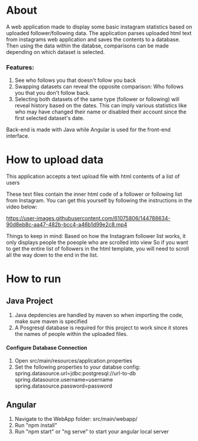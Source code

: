# About
A web application made to display some basic instagram statistics based on uploaded follower/following data.
The application parses uploaded html text from instagrams web application and saves the contents to a database.
Then using the data within the databse, comparisons can be made depending on which dataset is selected.

### Features:
1. See who follows you that doesn't follow you back
2. Swapping datasets can reveal the opposite comparison: Who follows you that you don't follow back.
3. Selecting both datasets of the same type (follower or following) will reveal history based on the dates. This can imply various statistics like who may have changed their name or disabled their account since the first selected dataset's date.

Back-end is made with Java while Angular is used for the front-end interface.

# How to upload data

This application accepts a text upload file with html contents of a list of users

These text files contain the inner html code of a follower or following list from Instagram.
You can get this yourself by following the instructions in the video below:

https://user-images.githubusercontent.com/61075806/144788634-90d8eb8c-aa47-482b-bcc4-a46b1d99e2c8.mp4

Things to keep in mind:
Based on how the Instagram follower list works, it only displays people the poeople who are scrolled into view
So if you want to get the entire list of followers in the html template, you will need to scroll all the way down to the end in the list.

# How to run
## Java Project
1. Java depdencies are handled by maven so when importing the code, make sure maven is specified
2. A Posgresql database is required for this project to work since it stores the names of people within the uploaded files.

#### Configure Database Connection
1. Open src/main/resources/application.properties
2. Set the following properties to your databse config:
spring.datasource.url=jdbc:postgresql://url-to-db
spring.datasource.username=username
spring.datasource.password=password

## Angular
1. Navigate to the WebApp folder: src/main/webapp/
2. Run "npm install"
3. Run "npm start" or "ng serve" to start your angular local server
